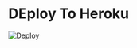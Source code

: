 # DEploy To Heroku
[![Deploy](https://www.herokucdn.com/deploy/button.svg)](https://heroku.com/deploy?template=https://github.com/elmejor254/descarga-S3/tree/heroku-directo)
